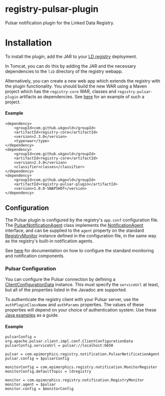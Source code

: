 # registry-pulsar-plugin
Pulsar notification plugin for the Linked Data Registry.

# Installation
To install the plugin, add the JAR to your [LD registry](https://github.com/UKGovLD/registry-core) deployment.

In Tomcat, you can do this by adding the JAR and the necessary dependencies to the `lib` directory of the registry webapp.

Alternatively, you can create a new web app which extends the registry with the plugin functionality.
You should build the new WAR using a Maven project which has the `registry-core` WAR, classes
and `registry-pulsar-plugin` artifacts as dependencies.
See [here](https://github.com/epimorphics/registry-pulsar-ext) for an example of such a project.
 
#### Example
```
<dependency>
    <groupId>com.github.ukgovld</groupId>
    <artifactId>registry-core</artifactId>
    <version>2.3.0</version>
    <type>war</type>
</dependency>
<dependency>
    <groupId>com.github.ukgovld</groupId>
    <artifactId>registry-core</artifactId>
    <version>2.3.0</version>
    <classifier>classes</classifier>
</dependency>
<dependency>
    <groupId>com.github.ukgovld</groupId>
    <artifactId>registry-pulsar-plugin</artifactId>
    <version>1.0.0-SNAPSHOT</version>
</dependency>
```

## Configuration

The Pulsar plugin is configured by the registry's `app.conf` configuration file.
The [PulsarNotificationAgent](https://github.com/UKGovLD/registry-pulsar-plugin/blob/master/src/main/java/com/epimorphics/registry/notification/PulsarNotificationAgent.java)
class implements the [NotificationAgent](https://github.com/UKGovLD/registry-core/blob/master/src/main/java/com/epimorphics/registry/notification/NotificationAgent.java)
interface,
and can be supplied to the `agent` property on the standard [RegistryMonitor](https://github.com/UKGovLD/registry-core/blob/master/src/main/java/com/epimorphics/registry/notification/RegistryMonitor.java)
instance defined in the configuration file,
in the same way as the registry's built-in notification agents.

See [here](https://github.com/UKGovLD/registry-core/wiki/Notification) for documentation on how to configure
the standard monitoring and notification components.

### Pulsar Configuration

You can configure the Pulsar connection by defining a [ClientConfigurationData](http://pulsar.apache.org/api/client/2.2.0/index.html?org/apache/pulsar/client/impl/conf/ClientConfigurationData.html)
instance.
This must specify the `serviceUrl` at least, but all of the properties listed in the Javadoc are supported.

To authenticate the registry client with your Pulsar server,
use the `authPluginClassName` and `authParams` properties.
The values of these properties will depend on your choice of authentication system.
Use these [Java examples]( https://pulsar.apache.org/docs/en/client-libraries-java/#authentication) as a guide.

#### Example
```
pulsarConfig = org.apache.pulsar.client.impl.conf.ClientConfigurationData
pulsarConfig.serviceUrl = pulsar://localhost:6650

pulsar = com.epimorphics.registry.notification.PulsarNotificationAgent
pulsar.config = $pulsarConfig

monitorConfig = com.epimorphics.registry.notification.MonitorRegister
monitorConfig.defaultTopic = ldregistry

monitor = com.epimorphics.registry.notification.RegistryMonitor
monitor.agent = $pulsar
monitor.config = $monitorConfig
```